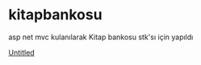# kitapbankosu
asp net mvc kulanılarak Kitap bankosu stk'sı için yapıldı 

[Untitled](https://user-images.githubusercontent.com/24297969/98671806-e1afdc80-2365-11eb-8d30-69b42adf4239.png)
